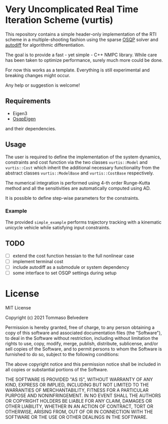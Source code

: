 # Very Uncomplicated Real Time Iteration Scheme (vurtis)
This repository contains a simple header-only implementation of the RTI scheme
in a multiple-shooting fashion using the sparse [OSQP](https://osqp.org/) solver and [autodiff](https://github.com/autodiff/autodiff/) for algorithmic differentiation.

The goal is to provide a fast - yet simple - C++ NMPC library. While care has been taken to optimize performance, surely
much more could be done.

For now this works as a template. Everything is still experimental and breaking changes might occur.

Any help or suggestion is welcome!

## Requirements
* Eigen3
* [OsqpEigen](https://github.com/robotology/osqp-eigen)

and their dependencies.


## Usage
The user is required to define the implementation of the system dynamics, constraints and cost function
via the two classes `vurtis::Model` and `vurtis::Cost` which inherit the additional necessary functionality
from the abstract classes `vurtis::ModelBase` and `vurtis::CostBase` respectively.

The numerical integration is performed using 4-th order Runge-Kutta method
and all the sensitivities are automatically computed
using AD.

It is possible to define step-wise parameters for the constraints.

### Example
The provided `simple_example` performs trajectory tracking with a kinematic unicycle vehicle 
while satisfying input constraints.

## TODO
- [ ] extend the cost function hessian to the full nonlinear case
- [ ] implement terminal cost
- [ ] include autodiff as a submodule or system dependency
- [ ] some interface to set OSQP settings during setup

# License

MIT License

Copyright (c) 2021 Tommaso Belvedere

Permission is hereby granted, free of charge, to any person obtaining a copy
of this software and associated documentation files (the "Software"), to deal
in the Software without restriction, including without limitation the rights
to use, copy, modify, merge, publish, distribute, sublicense, and/or sell
copies of the Software, and to permit persons to whom the Software is
furnished to do so, subject to the following conditions:

The above copyright notice and this permission notice shall be included in all
copies or substantial portions of the Software.

THE SOFTWARE IS PROVIDED "AS IS", WITHOUT WARRANTY OF ANY KIND, EXPRESS OR
IMPLIED, INCLUDING BUT NOT LIMITED TO THE WARRANTIES OF MERCHANTABILITY,
FITNESS FOR A PARTICULAR PURPOSE AND NONINFRINGEMENT. IN NO EVENT SHALL THE
AUTHORS OR COPYRIGHT HOLDERS BE LIABLE FOR ANY CLAIM, DAMAGES OR OTHER
LIABILITY, WHETHER IN AN ACTION OF CONTRACT, TORT OR OTHERWISE, ARISING FROM,
OUT OF OR IN CONNECTION WITH THE SOFTWARE OR THE USE OR OTHER DEALINGS IN THE
SOFTWARE.